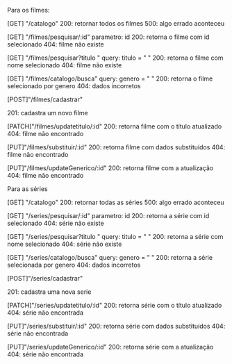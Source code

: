 Para os filmes:

[GET] "/catalogo"
200: retornar todos os filmes
500: algo errado aconteceu

[GET] "/filmes/pesquisar/:id"
parametro: id
200: retorna o filme com id selecionado
404: filme não existe

[GET] "/filmes/pesquisar?titulo "
query: titulo = " "
200: retorna o filme com nome selecionado
404: filme não existe

[GET] "/filmes/catalogo/busca"
query: genero = " "
200: retorna o filme selecionado por genero
404: dados incorretos

[POST]"/filmes/cadastrar"

201: cadastra um novo filme

[PATCH]"/filmes/updatetitulo/:id"
200: retorna filme com o título atualizado
404: filme não encontrado

[PUT]"/filmes/substituir/:id"
200: retorna filme com dados substituídos
404: filme não encontrado

[PUT]"/filmes/updateGenerico/:id"
200: retorna filme com a atualização
404: filme não encontrado

Para as séries

[GET] "/catalogo"
200: retornar todas as séries
500: algo errado aconteceu

[GET] "/series/pesquisar/:id"
parametro: id
200: retorna a série com id selecionado
404: série não existe

[GET] "/series/pesquisar?titulo "
query: titulo = " "
200: retorna a série com nome selecionado
404: série não existe

[GET] "/series/catalogo/busca"
query: genero = " "
200: retorna a série selecionada por genero
404: dados incorretos

[POST]"/series/cadastrar"

201: cadastra uma nova serie

[PATCH]"/series/updatetitulo/:id"
200: retorna série com o título atualizado
404: série não encontrada

[PUT]"/series/substituir/:id"
200: retorna série com dados substituídos
404: série não encontrada

[PUT]"/series/updateGenerico/:id"
200: retorna série com a atualização
404: série não encontrada